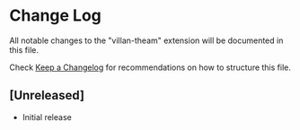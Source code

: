 # Change Log

All notable changes to the "villan-theam" extension will be documented in this file.

Check [Keep a Changelog](http://keepachangelog.com/) for recommendations on how to structure this file.

## [Unreleased]

- Initial release
